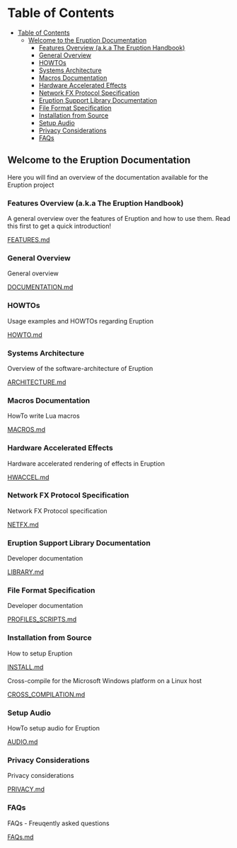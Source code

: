 # Table of Contents

- [Table of Contents](#table-of-contents)
  - [Welcome to the Eruption Documentation](#welcome-to-the-eruption-documentation)
    - [Features Overview (a.k.a The Eruption Handbook)](#features-overview-aka-the-eruption-handbook)
    - [General Overview](#general-overview)
    - [HOWTOs](#howtos)
    - [Systems Architecture](#systems-architecture)
    - [Macros Documentation](#macros-documentation)
    - [Hardware Accelerated Effects](#hardware-accelerated-effects)
    - [Network FX Protocol Specification](#network-fx-protocol-specification)
    - [Eruption Support Library Documentation](#eruption-support-library-documentation)
    - [File Format Specification](#file-format-specification)
    - [Installation from Source](#installation-from-source)
    - [Setup Audio](#setup-audio)
    - [Privacy Considerations](#privacy-considerations)
    - [FAQs](#faqs)

## Welcome to the Eruption Documentation

Here you will find an overview of the documentation available for the Eruption project

### Features Overview (a.k.a The Eruption Handbook)

A general overview over the features of Eruption and how to use them.
Read this first to get a quick introduction!

[FEATURES.md](FEATURES.md)

### General Overview

General overview

[DOCUMENTATION.md](DOCUMENTATION.md)

### HOWTOs

Usage examples and HOWTOs regarding Eruption

[HOWTO.md](HOWTO.md)

### Systems Architecture

Overview of the software-architecture of Eruption

[ARCHITECTURE.md](ARCHITECTURE.md)

### Macros Documentation

HowTo write Lua macros

[MACROS.md](MACROS.md)

### Hardware Accelerated Effects

Hardware accelerated rendering of effects in Eruption

[HWACCEL.md](HWACCEL.md)

### Network FX Protocol Specification

Network FX Protocol specification

[NETFX.md](NETFX.md)

### Eruption Support Library Documentation

Developer documentation

[LIBRARY.md](LIBRARY.md)

### File Format Specification

Developer documentation

[PROFILES_SCRIPTS.md](PROFILES_SCRIPTS.md)

### Installation from Source

How to setup Eruption

[INSTALL.md](INSTALL.md)

Cross-compile for the Microsoft Windows platform on a Linux host

[CROSS_COMPILATION.md](CROSS_COMPILATION.md)

### Setup Audio

HowTo setup audio for Eruption

[AUDIO.md](AUDIO.md)

### Privacy Considerations

Privacy considerations

[PRIVACY.md](PRIVACY.md)

### FAQs

FAQs - Freuqently asked questions

[FAQs.md](FAQs.md)
